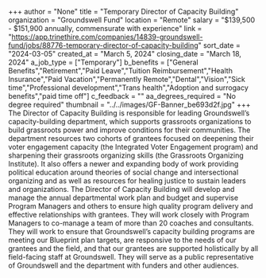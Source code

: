 +++
author = "None"
title = "Temporary Director of Capacity Building"
organization = "Groundswell Fund"
location = "Remote"
salary = "$139,500 - $151,900 annually, commensurate with experience"
link = "https://app.trinethire.com/companies/14839-groundswell-fund/jobs/88776-temporary-director-of-capacity-building"
sort_date = "2024-03-05"
created_at = "March 5, 2024"
closing_date = "March 18, 2024"
a_job_type = ["Temporary"]
b_benefits = ["General Benefits","Retirement","Paid Leave","Tuition Reimbursement","Health Insurance","Paid Vacation","Permanently Remote","Dental","Vision","Sick time","Professional development","Trans health","Adoption and surrogacy benefits","paid time off"]
c_feedback = ""
aa_degrees_required = "No degree required"
thumbnail = "../../images/GF-Banner_be693d2f.jpg"
+++
The Director of Capacity Building is responsible for leading Groundswell’s capacity-building department, which supports grassroots organizations to build grassroots power and improve conditions for their communities. The department resources two cohorts of grantees focused on deepening their voter engagement capacity (the Integrated Voter Engagement program) and sharpening their grassroots organizing skills (the Grassroots Organizing Institute). It also offers a newer and expanding body of work providing political education around theories of social change and intersectional organizing and as well as resources for healing justice to sustain leaders and organizations. The Director of Capacity Building will develop and manage the annual departmental work plan and budget and supervise Program Managers and others to ensure high quality program delivery and effective relationships with grantees. They will work closely with Program Managers to co-manage a team of more than 20 coaches and consultants. They will work to ensure that Groundswell’s capacity building programs are meeting our Blueprint plan targets, are responsive to the needs of our grantees and the field, and that our grantees are supported holistically by all field-facing staff at Groundswell. They will serve as a public representative of Groundswell and the department with funders and other audiences. 